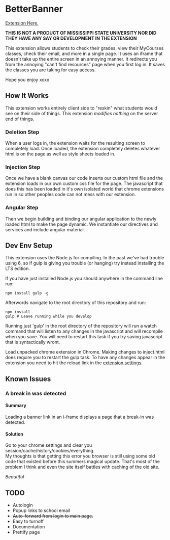 # BetterBanner

[Extension Here.](https://chrome.google.com/webstore/detail/better-banner/kphichjfjfaadmiehjplnmpfgfjkblbm)

**THIS IS NOT A PRODUCT OF MISSISSIPPI STATE UNIVERSITY NOR DID THEY HAVE ANY SAY OR DEVELOPMENT IN THE EXTENSION**

This extension allows students to check their grades, view their MyCourses classes, check their email, and more in a single page.  It uses an iframe that doesn't take up the entire screen in an annoying manner.  It redirects you from the annoying "can't find resources" page when you first log in.  It saves the classes you are taking for easy access.

Hope you enjoy
xoxo

## How It Works
This extension works entirely client side to "reskin" what students would see on their side of things.  This extension *modifies nothing* on the server end of things. 

### Deletion Step
When a user logs in, the extension waits for the resulting screen to completely load.  Once loaded, the extension completely deletes whatever html is on the page as well as style sheets loaded in.

### Injection Step
Once we have a blank canvas our code inserts our custom html file and the extension loads in our own custom css file for the page.  The javascript that does this has been loaded in it's own isolated world that chrome extensions run in so other peoples code can not mess with our extension.

### Angular Step
Then we begin building and binding our angular application to the newly loaded html to make the page dynamic.  We instantiate our directives and services and include angular material.

## Dev Env Setup

This extension uses the Node.js for compiling.  In the past we've had trouble using 6, so if gulp is giving you trouble (or hanging) try instead installing the LTS edition.

If you have just installed Node.js you should anywhere in the command line run:
```shell
npm install gulp -g
```

Afterwords navigate to the root directory of this repository and run:
```shell
npm install
gulp # Leave running while you develop
```

Running just 'gulp' in the root directory of the repository will run a watch command that will listen to any changes in the javascript and will recompile when you save.  You will need to restart this task if you try saving javascript that is syntactically wront.

Load unpacked chrome extension in Chrome.
Making changes to inject.html does require you to restart the gulp task.
To have any changes appear in the extension you need to hit the reload link in the [extension settings](chrome://extensions/).

## Known Issues

### A break in was detected

#### Summary
Loading a banner link in an i-frame displays a page that a break-in was detected.

#### Solution
Go to your chrome settings and clear you session/cache/history/cookies/everything.  
My thoughts is that getting this error you browser is still using some old code that existed before this summers magical update.
That's most of the problem I think and even the site itself battles with caching of the old site.

*Beautiful*

## TODO
* Autologin
* Popup links to school email
* ~~Auto-forward from login to main page.~~
* Easy to turnoff
* Documentation
* Prettify page
